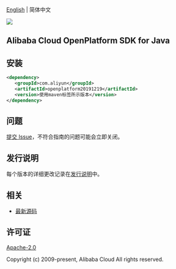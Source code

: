 [English](README.md) | 简体中文

![](https://aliyunsdk-pages.alicdn.com/icons/AlibabaCloud.svg)

## Alibaba Cloud OpenPlatform SDK for Java

## 安装

```xml
<dependency>
   <groupId>com.aliyun</groupId>
   <artifactId>openplatform20191219</artifactId>
   <version>使用maven标签所示版本</version>
</dependency>
```

## 问题

[提交 Issue](https://github.com/aliyun/alibabacloud-sdk/issues/new)，不符合指南的问题可能会立即关闭。

## 发行说明

每个版本的详细更改记录在[发行说明](./ChangeLog.txt)中。

## 相关

- [最新源码](https://github.com/aliyun/alibabacloud-sdk/tree/master/java)

## 许可证

[Apache-2.0](http://www.apache.org/licenses/LICENSE-2.0)

Copyright (c) 2009-present, Alibaba Cloud All rights reserved.

